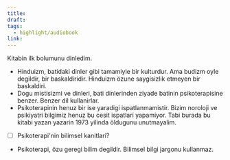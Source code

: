 ```yaml
---
title: 
draft: 
tags:
  - highlight/audiobook
link:
---
```



Kitabin ilk bolumunu dinledim.
* Hinduizm, batidaki dinler gibi tamamiyle bir kulturdur. Ama budizm oyle degildir, bir baskaldiridir. Hinduizm özune saygisizlik etmeyen bir baskaldiri.
* Dogu mistisizmi ve dinleri, bati dinlerinden ziyade batinin psikoterapisine benzer. Benzer dil kullanirlar.
* Psikoterapinin henuz bir ise yaradigi ispatlanmamistir. Bizim noroloji ve psikiyatri bilgimiz henuz bu cesit ispatlari yapamiyor. Tabi burada bu kitabi yazan yazarin 1973 yilinda öldugunu unutmayalim. 
- [ ] Psikoterapi'nin bilimsel kanitlari?
- Psikoterapi, özu geregi bilim degildir. Bilimsel bilgi jargonu kullanmaz.